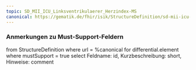 ```yaml
---
topic: SD_MII_ICU_Linksventrikulaerer_Herzindex-MS
canonical: https://gematik.de/fhir/isik/StructureDefinition/sd-mii-icu-linksventrikulaerer-herzindex
---
```


### Anmerkungen zu Must-Support-Feldern

<fql>
from
	StructureDefinition
where 
    url = %canonical
for differential.element
where mustSupport = true
select
	Feldname: id, Kurzbeschreibung: short, Hinweise: comment
</fql>

